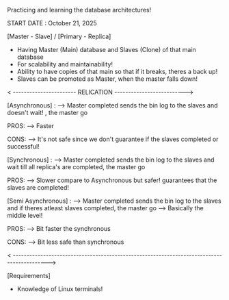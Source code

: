 Practicing and learning the database architectures!
 
START DATE : October 21, 2025

[Master - Slave] / [Primary - Replica]
- Having Master (Main) database and Slaves (Clone) of that main database
- For scalability and maintainability!
- Ability to have copies of that main so that if it breaks, theres a back up!
- Slaves can be promoted as Master, when the master falls down!

< ----------------------- RELICATION -------------------------->

[Asynchronous] :
--> Master completed sends the bin log to the slaves and doesn't wait! , the master go

PROS:
--> Faster 

CONS:
--> It's not safe since we don't guarantee if the slaves completed or successful!

[Synchronous] :
--> Master completed sends the bin log to the slaves and wait till all replica's are completed, the master go

PROS:
--> Slower compare to Asynchronous but safer! guarantees that the slaves are completed!

[Semi Asynchronous] :
--> Master completed sends the bin log to the slaves and if theres atleast slaves completed, the master go
--> Basically the middle level!

PROS:
--> Bit faster the synchronous

CONS:
--> Bit less safe than synchronous

< ------------------------------------------------------------------------------------------->

[Requirements]
- Knowledge of Linux terminals!
